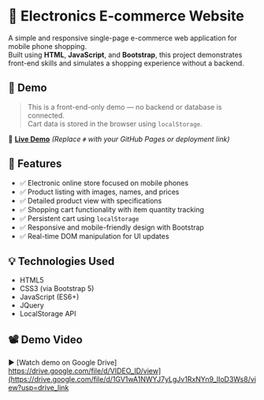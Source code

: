# 📱 Electronics E-commerce Website

A simple and responsive single-page e-commerce web application for mobile phone shopping.  
Built using **HTML**, **JavaScript**, and **Bootstrap**, this project demonstrates front-end skills and simulates a shopping experience without a backend.

## 🚀 Demo

> This is a front-end-only demo — no backend or database is connected.  
> Cart data is stored in the browser using `localStorage`.

🔗 **[Live Demo](#)** *(Replace `#` with your GitHub Pages or deployment link)*

## 🛒 Features

- ✅ Electronic online store focused on mobile phones  
- ✅ Product listing with images, names, and prices  
- ✅ Detailed product view with specifications  
- ✅ Shopping cart functionality with item quantity tracking  
- ✅ Persistent cart using `localStorage`  
- ✅ Responsive and mobile-friendly design with Bootstrap  
- ✅ Real-time DOM manipulation for UI updates  

## 💡 Technologies Used

- HTML5  
- CSS3 (via Bootstrap 5)  
- JavaScript (ES6+)
- JQuery 
- LocalStorage API  

## 📽 Demo Video

▶️ [Watch demo on Google Drive]
https://drive.google.com/file/d/VIDEO_ID/view](https://drive.google.com/file/d/1GV1wA1NWYJ7yLgJv1RxNYn9_lIoD3Ws8/view?usp=drive_link



